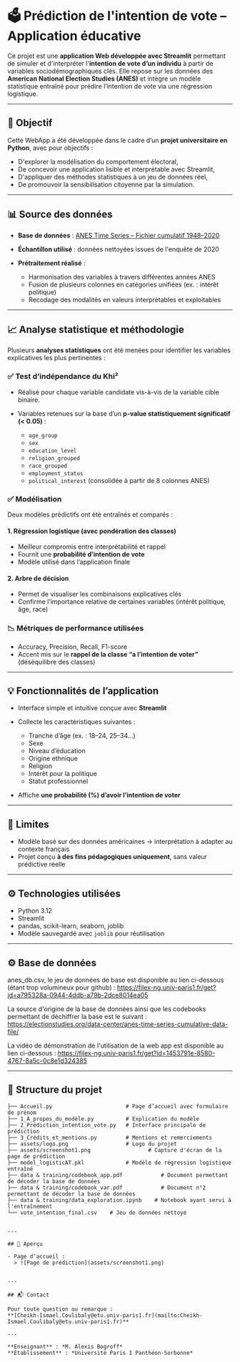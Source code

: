 # 🗳️ Prédiction de l'intention de vote – Application éducative

Ce projet est une **application Web développée avec Streamlit** permettant de simuler et d'interpréter l'**intention de vote d’un individu** à partir de variables sociodémographiques clés. Elle repose sur les données des **American National Election Studies (ANES)** et intègre un modèle statistique entraîné pour prédire l’intention de vote via une régression logistique.

---

## 📌 Objectif

Cette WebApp a été développée dans le cadre d’un **projet universitaire en Python**, avec pour objectifs :

* D'explorer la modélisation du comportement électoral,
* De concevoir une application lisible et interprétable avec Streamlit,
* D'appliquer des méthodes statistiques à un jeu de données réel,
* De promouvoir la sensibilisation citoyenne par la simulation.

---

## 📊 Source des données

* **Base de données** : [ANES Time Series – Fichier cumulatif 1948–2020](https://electionstudies.org/data-center/)
* **Échantillon utilisé** : données nettoyées issues de l'enquête de 2020
* **Prétraitement réalisé** :

  * Harmonisation des variables à travers différentes années ANES
  * Fusion de plusieurs colonnes en catégories unifiées (ex. : intérêt politique)
  * Recodage des modalités en valeurs interprétables et exploitables

---

## 📈 Analyse statistique et méthodologie

Plusieurs **analyses statistiques** ont été menées pour identifier les variables explicatives les plus pertinentes :

### ✅ Test d’indépendance du Khi²

* Réalisé pour chaque variable candidate vis-à-vis de la variable cible binaire.
* Variables retenues sur la base d’un **p-value statistiquement significatif (< 0.05)** :

  * `age_group`
  * `sex`
  * `education_level`
  * `religion_grouped`
  * `race_grouped`
  * `employment_status`
  * `political_interest` (consolidée à partir de 8 colonnes ANES)

### ✅ Modélisation

Deux modèles prédictifs ont été entraînés et comparés :

#### 1. **Régression logistique (avec pondération des classes)**

* Meilleur compromis entre interprétabilité et rappel
* Fournit une **probabilité d’intention de vote**
* Modèle utilisé dans l’application finale

#### 2. **Arbre de décision**

* Permet de visualiser les combinaisons explicatives clés
* Confirme l’importance relative de certaines variables (intérêt politique, âge, race)

### 📉 Métriques de performance utilisées

* Accuracy, Precision, Recall, F1-score
* Accent mis sur le **rappel de la classe “a l’intention de voter”** (déséquilibre des classes)

---

## 💡 Fonctionnalités de l’application

* Interface simple et intuitive conçue avec **Streamlit**
* Collecte les caractéristiques suivantes :

  * Tranche d’âge (ex. : 18–24, 25–34...)
  * Sexe
  * Niveau d’éducation
  * Origine ethnique
  * Religion
  * Intérêt pour la politique
  * Statut professionnel
* Affiche **une probabilité (%) d’avoir l’intention de voter**

---

## 🧠 Limites

* Modèle basé sur des données américaines → interprétation à adapter au contexte français
* Projet conçu **à des fins pédagogiques uniquement**, sans valeur prédictive réelle

---

## ⚙️ Technologies utilisées

* Python 3.12
* Streamlit
* pandas, scikit-learn, seaborn, joblib
* Modèle sauvegardé avec `joblib` pour réutilisation

---

## ⚙️ Base de données

anes_db.csv, le jeu de données de base est disponible au lien ci-dessous (étant trop volumineux pour github) :
https://filex-ng.univ-paris1.fr/get?id=a795328a-0944-4ddb-a79b-2dce8014ea05

La source d'origine de la base de données ainsi que les codebooks permettant de déchiffrer la base est le suivant :
https://electionstudies.org/data-center/anes-time-series-cumulative-data-file/

La vidéo de démonstration de l'utilisation de la web app est disponible au lien ci-dessous : 
https://filex-ng.univ-paris1.fr/get?id=1453791e-8580-4767-8a5c-0c8e1d324385

---

## 📁 Structure du projet

```
├── Accueil.py                       # Page d’accueil avec formulaire de prénom
├── 1_À_propos_du_modèle.py          # Explication du modèle
├── 2_Prédiction_intention_vote.py   # Interface principale de prédiction
├── 3_Crédits_et_mentions.py         # Mentions et remerciements
├── assets/logo.png                  # Logo du projet
├── assets/screenshot1.png                  # Capture d'écran de la page de prédiction
├── model_logisticAT.pkl             # Modèle de régression logistique entraîné
├── data & training/codebook_app.pdf            # Document permettant de décoder la base de données
├── data & training/codebook_var.pdf            # Document n°2 permettant de décoder la base de données
├── data & training/data_exploration.ipynb    # Notebook ayant servi à l'entraînement
└── vote_intention_final.csv    # Jeu de données nettoyé


---

## 📸 Aperçu

- Page d’accueil :
  > ![Page de prédiction](assets/screenshot1.png)


---

## 📬 Contact

Pour toute question ou remarque :
**[Cheikh-Ismael.Coulibaly@etu.univ-paris1.fr](mailto:Cheikh-Ismael.Coulibaly@etu.univ-paris1.fr)**

---

**Enseignant** : *M. Alexis Bogroff*
**Établissement** : *Université Paris 1 Panthéon-Sorbonne*
